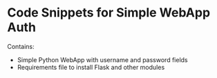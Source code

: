# Code Snippets for Simple WebApp Auth

Contains:

* Simple Python WebApp with username and password fields
* Requirements file to install Flask and other modules